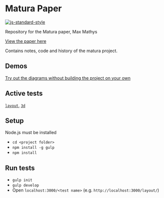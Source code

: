# Matura Paper
[![js-standard-style](https://img.shields.io/badge/code%20style-standard-brightgreen.svg)](http://standardjs.com/)

Repository for the Matura paper, Max Mathys

[View the paper here](https://mmathys.github.io/maturapaper.pdf)

Contains notes, code and history of the matura project.

## Demos
[Try out the diagrams without building the project on your own](https://maturademo.github.io/)

## Active tests
[`layout`](https://github.com/mmathys/maturaarbeit/tree/master/tests/layout), [`3d`](https://github.com/mmathys/maturaarbeit/tree/master/tests/3d)

## Setup

Node.js must be installed

- `cd <project folder>`
- `npm install -g gulp`
- `npm install`

## Run tests

- `gulp init`
- `gulp develop`
- Open `localhost:3000/<test name>` (e.g. `http://localhost:3000/layout/`)

